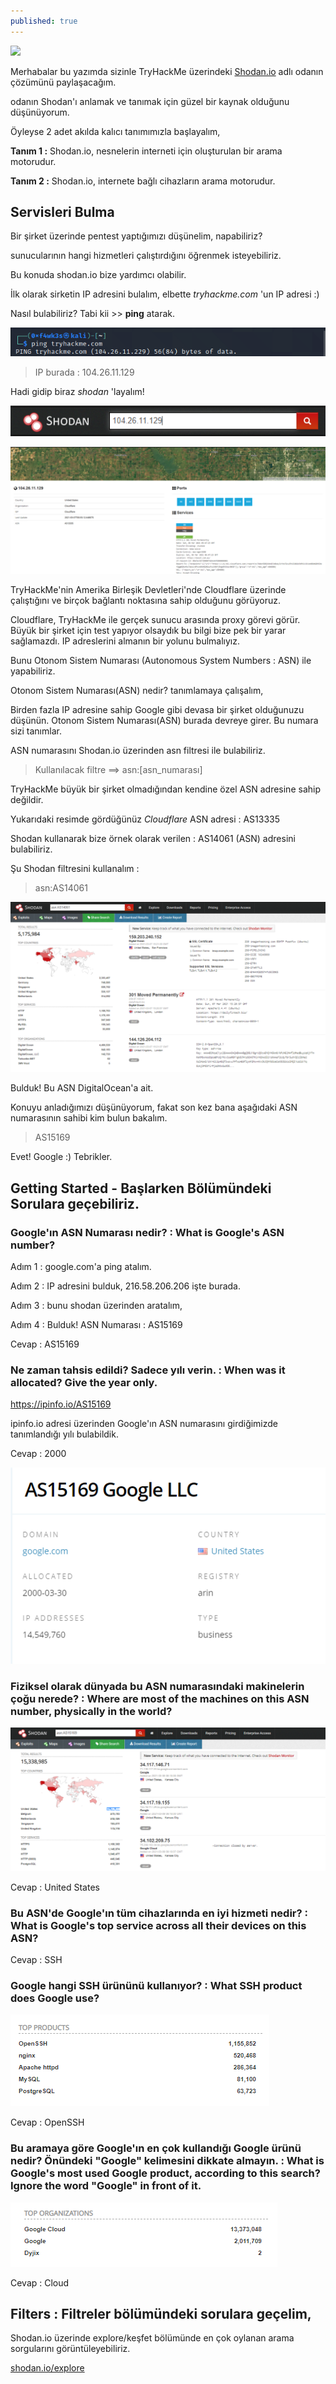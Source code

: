 ```yaml
---
published: true
---
```

![](https://i.imgur.com/J1ik7ZU.png) 


Merhabalar bu yazımda sizinle TryHackMe üzerindeki [Shodan.io](https://tryhackme.com/room/shodan) adlı odanın çözümünü paylaşacağım.

odanın Shodan'ı anlamak ve tanımak için güzel bir kaynak olduğunu düşünüyorum. 


Öyleyse 2 adet akılda kalıcı tanımımızla başlayalım,

**Tanım 1 :** Shodan.io, nesnelerin interneti için oluşturulan bir arama motorudur.

**Tanım 2 :** Shodan.io, internete bağlı cihazların arama motorudur.


## Servisleri Bulma

Bir şirket üzerinde pentest yaptığımızı düşünelim, napabiliriz? 

sunucularının hangi hizmetleri çalıştırdığını öğrenmek isteyebiliriz.

Bu konuda shodan.io bize yardımcı olabilir.

İlk olarak sirketin IP adresini bulalım, elbette _tryhackme.com_ 'un IP adresi :)

Nasıl bulabiliriz? Tabi kii  >> **ping** atarak.

![tryhackme_ip.PNG](https://raw.githubusercontent.com/0xf4wk3s/0xf4wk3s.github.io/master/_posts/tryhackme_ip.PNG)

 > IP burada : 104.26.11.129
 
 Hadi gidip biraz _shodan_ 'layalım!
 
 ![shodan_arama.PNG](https://raw.githubusercontent.com/0xf4wk3s/0xf4wk3s.github.io/master/_posts/shodan_arama.PNG)
 
 ![shodan_screenshot0.PNG](https://raw.githubusercontent.com/0xf4wk3s/0xf4wk3s.github.io/master/_posts/shodan_screenshot0.PNG)
 
TryHackMe'nin Amerika Birleşik Devletleri'nde Cloudflare üzerinde çalıştığını ve birçok bağlantı noktasına sahip olduğunu görüyoruz.

Cloudflare, TryHackMe ile gerçek sunucu arasında proxy görevi görür. Büyük bir şirket için test yapıyor olsaydık bu bilgi bize pek bir yarar sağlamazdı. IP adreslerini almanın bir yolunu bulmalıyız.

Bunu Otonom Sistem Numarası (Autonomous System Numbers : ASN) ile yapabiliriz.

Otonom Sistem Numarası(ASN) nedir? tanımlamaya çalışalım, 

Birden fazla IP adresine sahip Google gibi devasa bir şirket olduğunuzu düşünün. Otonom Sistem Numarası(ASN) burada devreye girer. Bu numara sizi tanımlar.

ASN numarasını Shodan.io üzerinden asn filtresi ile bulabiliriz.

> Kullanılacak filtre ==> asn:[asn_numarası]

TryHackMe büyük bir şirket olmadığından kendine özel ASN adresine sahip değildir.

Yukarıdaki resimde gördüğünüz _Cloudflare_ ASN adresi : AS13335

Shodan kullanarak bize örnek olarak verilen  : AS14061 (ASN) adresini bulabiliriz.

Şu Shodan filtresini kullanalım :  

> asn:AS14061  

![digitalocean_asn.PNG](https://raw.githubusercontent.com/0xf4wk3s/0xf4wk3s.github.io/master/_posts/digitalocean_asn.PNG)

Bulduk! Bu ASN DigitalOcean'a ait.

Konuyu anladığımızı düşünüyorum, fakat son kez bana aşağıdaki ASN numarasının sahibi kim bulun bakalım.

> AS15169

Evet! Google :) Tebrikler.

## Getting Started - Başlarken Bölümündeki Sorulara geçebiliriz.

### Google'ın ASN Numarası nedir? : What is Google's ASN number?

Adım 1 : google.com'a ping atalım.

Adım 2 : IP adresini bulduk, 216.58.206.206 işte burada.

Adım 3 : bunu shodan üzerinden aratalım, 

Adım 4 : Bulduk! ASN Numarası : AS15169

Cevap : AS15169

### Ne zaman tahsis edildi? Sadece yılı verin. : When was it allocated? Give the year only.

https://ipinfo.io/AS15169

ipinfo.io adresi üzerinden Google'ın ASN numarasını girdiğimizde tanımlandığı yılı bulabildik.

Cevap : 2000

![ipinfo.io_google.PNG](https://raw.githubusercontent.com/0xf4wk3s/0xf4wk3s.github.io/master/_posts/ipinfo.io_google.PNG)

### Fiziksel olarak dünyada bu ASN numarasındaki makinelerin çoğu nerede? : Where are most of the machines on this ASN number, physically in the world?

![asn_sc0.PNG](https://raw.githubusercontent.com/0xf4wk3s/0xf4wk3s.github.io/master/_posts/asn_sc0.PNG)

Cevap : United States

### Bu ASN'de Google'ın tüm cihazlarında en iyi hizmeti nedir? : What is Google's top service across all their devices on this ASN?

Cevap : SSH

### Google hangi SSH ürününü kullanıyor? : What SSH product does Google use?

![openssh_0.PNG](https://raw.githubusercontent.com/0xf4wk3s/0xf4wk3s.github.io/master/_posts/openssh_0.PNG)

Cevap : OpenSSH

### Bu aramaya göre Google'ın en çok kullandığı Google ürünü nedir? Önündeki "Google" kelimesini dikkate almayın. : What is Google's most used Google product, according to this search? Ignore the word "Google" in front of it.

![cloud_0.PNG](https://raw.githubusercontent.com/0xf4wk3s/0xf4wk3s.github.io/master/_posts/cloud_0.PNG)

Cevap : Cloud

## Filters : Filtreler bölümündeki sorulara geçelim,

Shodan.io üzerinde explore/keşfet bölümünde en çok oylanan arama sorgularını görüntüleyebiliriz.

[shodan.io/explore](https://www.shodan.io/explore)




